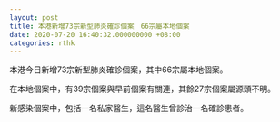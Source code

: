 ```yaml
---
layout: post
title: 本港新增73宗新型肺炎確診個案　66宗屬本地個案
date: 2020-07-20 16:40:32.000000000 +08:00
categories: rthk
---
```


本港今日新增73宗新型肺炎確診個案，其中66宗屬本地個案。

在本地個案中，有39宗個案與早前個案有關連，其餘27宗個案屬源頭不明。

新感染個案中，包括一名私家醫生，這名醫生曾診治一名確診患者。
